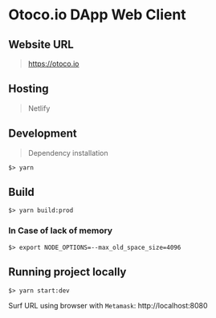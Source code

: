 # Otoco.io DApp Web Client

## Website URL
> https://otoco.io

## Hosting
> Netlify

## Development
> Dependency installation
```
$> yarn
```

## Build
```
$> yarn build:prod
```

### In Case of lack of memory
```
$> export NODE_OPTIONS=--max_old_space_size=4096
```

## Running project locally
```
$> yarn start:dev
```
Surf URL using browser with `Metamask`: http://localhost:8080
